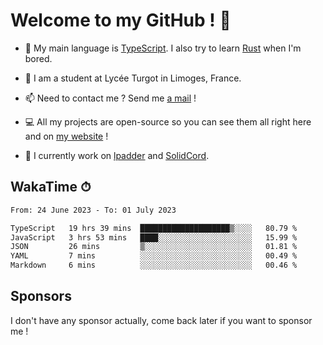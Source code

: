 # Welcome to my GitHub ! 🌃

- 🔭 My main language is [TypeScript](https://www.typescriptlang.org/). I also try to learn [Rust](https://www.rust-lang.org/) when I'm bored. 

- 🌱 I am a student at Lycée Turgot in Limoges, France.

- 📫 Need to contact me ? Send me <a href="mailto:mikkel@milescode.dev">a mail</a> !

- 💻 All my projects are open-source so you can see them all right here and on <a href="https://www.vexcited.ml">my website</a> !

- 👀 I currently work on [lpadder](https://github.com/Vexcited/lpadder) and [SolidCord](https://github.com/Vexcited/SolidCord).

## WakaTime ⏱

<!--START_SECTION:waka-->

```txt
From: 24 June 2023 - To: 01 July 2023

TypeScript   19 hrs 39 mins  ████████████████████▒░░░░   80.79 %
JavaScript   3 hrs 53 mins   ████░░░░░░░░░░░░░░░░░░░░░   15.99 %
JSON         26 mins         ▒░░░░░░░░░░░░░░░░░░░░░░░░   01.81 %
YAML         7 mins          ░░░░░░░░░░░░░░░░░░░░░░░░░   00.49 %
Markdown     6 mins          ░░░░░░░░░░░░░░░░░░░░░░░░░   00.46 %
```

<!--END_SECTION:waka-->

## Sponsors

I don't have any sponsor actually, come back later if you want to sponsor me !
